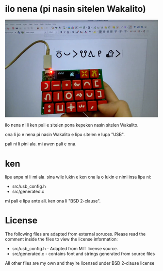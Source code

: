 # ilo nena (pi nasin sitelen Wakalito)

![sitelen](./docs/sitelen_suli.png)

ilo nena ni li ken pali e sitelen pona kepeken nasin sitelen Wakalito.

ona li jo e nena pi nasin Wakalito e lipu sitelen e lupa "USB".

pali ni li pini ala. mi awen pali e ona.

# ken

lipu anpa ni li mi ala. sina wile lukin e ken ona la o lukin e nimi insa lipu ni:

* src/usb_config.h
* src/generated.c

mi pali e lipu ante ali. ken ona li "BSD 2-clause".

# License

The following files are adapted from external soruces. Please read the comment inside the files to view the license information:

* src/usb_config.h - Adapted from MIT license source.
* src/generated.c - contains font and strings generated from source files

All other files are my own and they're licensed under BSD 2-clause license
